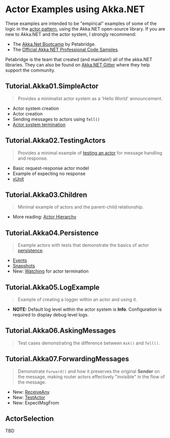 # Actor Examples using Akka.NET

These examples are intended to be "empirical" examples of some of the logic in the [actor pattern], 
using the Akka.NET open-source library. 
If you are new to Akka.NET and the actor system, I strongly recommend:

 * The [Akka.Net Bootcamp][bootcamp] by Petabridge.
 * The [Official Akka.NET Professional Code Samples][samples].
 
Petabridge is the team that created (and maintain!) all of the akka.NET libraries. They can also be found on [Akka.NET Gitter][gitter] where they help support the community.

## Tutorial.Akka01.SimpleActor

> Provides a minimalist actor system as a 'Hello World' announcement.
  * Actor system creation
  * Actor creation
  * Sending messages to actors using ```Tell()```
  * [Actor system termination][1]

## Tutorial.Akka02.TestingActors

> Provides a minimal example of [testing an actor][2] for message handling and response.
  * Basic request-response actor model
  * Example of expecting no response
  * [xUnit]

## Tutorial.Akka03.Children

> Minimal example of actors and the parent-child relationship.
  * More reading: [Actor Hierarchy][3]

## Tutorial.Akka04.Persistence

> Example actors with tests that demonstrate the basics of actor [persistence].
  * [Events]
  * [Snapshots]
  * New: [Watching][4] for actor termination

## Tutorial.Akka05.LogExample

> Example of creating a logger within an actor and using it.
  * **NOTE:** Default log level within the actor system is **Info**. Configuration is required to display debug level logs.

## Tutorial.Akka06.AskingMessages

> Test cases demonstrating the difference between ```Ask()``` and ```Tell()```.

## Tutorial.Akka07.ForwardingMessages

> Demonstrate ```Forward()``` and how it preserves the original **Sender** on the message, making
router actors effectively "invisible" in the flow of the message.
  * New: [ReceiveAny]
  * New: [TestActor]
  * New: ExpectMsgFrom

## ActorSelection

  TBD

[1]: https://github.com/akkadotnet/akka.net/issues/1532 "Termination"
[2]: https://petabridge.com/blog/how-to-unit-test-akkadotnet-actors-akka-testkit/ "Unit Testing with TestKit"
[3]: https://petabridge.com/blog/how-actors-recover-from-failure-hierarchy-and-supervision/ "Actor Hierarchy and Supervision"
[4]: https://getakka.net/api/Akka.Dispatch.SysMsg.Watch.html "Watching actors"
[TestActor]: https://petabridge.com/blog/how-to-unit-test-akkadotnet-actors-akka-testkit/#the-testactor "The TestActor"
[ReceiveAny]: https://getakka.net/articles/actors/receive-actor-api.html#receiveany "ReceiveAny Documentation"
[actor pattern]: https://en.wikipedia.org/wiki/Actor_model "Actor Pattern on Wikipedia"
[bootcamp]: https://petabridge.com/bootcamp/ "Akka.NET Bootcamp by Petabridge"
[samples]: https://github.com/petabridge/akkadotnet-code-samples "Akka.NET Professional Code Samples"
[gitter]: https://gitter.im/akkadotnet/akka.net "akkadotnet on Gitter"
[persistence]: https://getakka.net/articles/persistence/architecture.html
[Events]: https://getakka.net/articles/persistence/event-sourcing.html
[Snapshots]: https://getakka.net/articles/persistence/snapshots.html
[xUnit]: https://xunit.github.io/ "xUnit.net Testing"